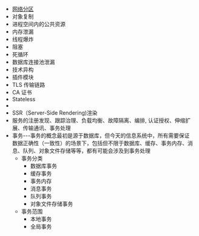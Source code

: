 * [网络分区]()
* 对象复制
* 进程空间内的公共资源
* 内存泄漏
* 线程爆炸
* 阻塞
* 死循环
* 数据库连接池泄漏
* 技术异构
* 插件模块
* TLS 传输链路
*  CA 证书
*  Stateless
*  
*  SSR（Server-Side Rendering)渲染
* 服务的注册发现、跟踪治理、负载均衡、故障隔离、编排, 认证授权、伸缩扩展、传输通讯、事务处理
* 事务---事务的概念最初是源于数据库，但今天的信息系统中，所有需要保证数据正确性（一致性）的场景下，包括但不限于数据库、缓存、事务内存、消息、队列、对象文件存储等等，都有可能会涉及到事务处理
  * 事务分类
    * 数据库事务
    * 缓存事务
    * 事务内存
    * 消息事务
    * 队列事务
    * 对象文件存储事务
  * 事务范围
    * 本地事务
    * 全局事务  

